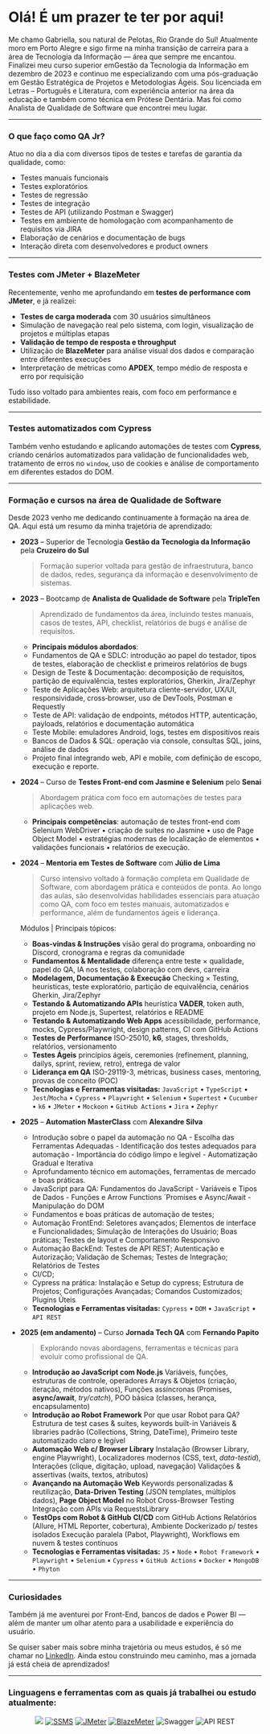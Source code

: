 # Olá! É um prazer te ter por aqui! 

Me chamo Gabriella, sou natural de Pelotas, Rio Grande do Sul! 
Atualmente moro em Porto Alegre e sigo firme na minha transição de carreira para a área de Tecnologia da Informação — área que sempre me encantou. Finalizei meu curso superior emGestão da Tecnologia da Informação em dezembro de 2023 e continuo me especializando com uma pós-graduação em Gestão Estratégica de Projetos e Metodologias Ágeis.
Sou licenciada em Letras – Português e Literatura, com experiência anterior na área da educação e também como técnica em Prótese Dentária. Mas foi como Analista de Qualidade de Software que encontrei meu lugar.

---

### O que faço como QA Jr?

Atuo no dia a dia com diversos tipos de testes e tarefas de garantia da qualidade, como:
- Testes manuais funcionais  
- Testes exploratórios  
- Testes de regressão  
- Testes de integração  
- Testes de API (utilizando Postman e Swagger)  
- Testes em ambiente de homologação com acompanhamento de requisitos via JIRA  
- Elaboração de cenários e documentação de bugs  
- Interação direta com desenvolvedores e product owners
---

### Testes com JMeter + BlazeMeter

Recentemente, venho me aprofundando em **testes de performance com JMeter**, e já realizei:
- **Testes de carga moderada** com 30 usuários simultâneos  
- Simulação de navegação real pelo sistema, com login, visualização de projetos e múltiplas etapas  
- **Validação de tempo de resposta e throughput**  
- Utilização de **BlazeMeter** para análise visual dos dados e comparação entre diferentes execuções  
- Interpretação de métricas como **APDEX**, tempo médio de resposta e erro por requisição

Tudo isso voltado para ambientes reais, com foco em performance e estabilidade.

---

### Testes automatizados com Cypress
Também venho estudando e aplicando automações de testes com **Cypress**, criando cenários automatizados para validação de funcionalidades web, tratamento de erros no `window`, uso de cookies e análise de comportamento em diferentes estados do DOM.

---

### Formação e cursos na área de Qualidade de Software

Desde 2023 venho me dedicando continuamente à formação na área de QA. Aqui está um resumo da minha trajetória de aprendizado:

- **2023** – Superior de Tecnologia **Gestão da Tecnologia da Informação** pela **Cruzeiro do Sul**
  > Formação superior voltada para gestão de infraestrutura, banco de dados, redes, segurança da informação e desenvolvimento de sistemas.
  
- **2023** – Bootcamp de **Analista de Qualidade de Software** pela **TripleTen**  
  > Aprendizado de fundamentos da área, incluindo testes manuais, casos de testes, API, checklist, relatórios de bugs e análise de requisitos.
  - **Principais módulos abordados**:
  - Fundamentos de QA e SDLC: introdução ao papel do testador, tipos de testes, elaboração de checklist e primeiros relatórios de bugs
  - Design de Teste & Documentação: decomposição de requisitos, partição de equivalência, testes exploratórios, Gherkin, Jira/Zephyr
  - Teste de Aplicações Web: arquitetura cliente-servidor, UX/UI, responsividade, cross‑browser, uso de DevTools, Postman e Requestly
  - Teste de API: validação de endpoints, métodos HTTP, autenticação, payloads, relatórios e documentação automática
  - Teste Mobile: emuladores Android, logs, testes em dispositivos reais
  - Bancos de Dados & SQL: operação via console, consultas SQL, joins, análise de dados
  - Projeto final integrando web, API e mobile, com definição de escopo, execução e reporte.

- **2024** – Curso de **Testes Front-end com Jasmine e Selenium** pelo **Senai**  
  > Abordagem prática com foco em automações de testes para aplicações web.
  - **Principais competências**: automação de testes front-end com Selenium WebDriver • criação de suítes no Jasmine • uso de Page Object Model • estratégias modernas de localização de elementos • validações funcionais • relatórios de execução.

- **2024** – **Mentoria em Testes de Software** com **Júlio de Lima**  
  > Curso intensivo voltado à formação completa em Qualidade de Software, com abordagem prática e conteúdos de ponta. Ao longo das aulas, são desenvolvidas habilidades essenciais para atuação como QA, com foco em testes manuais, automatizados e performance, além de fundamentos ágeis e liderança.

    Módulos | Principais tópicos:
  - **Boas-vindas & Instruções** visão geral do programa, onboarding no Discord, cronograma e regras da comunidade
  - **Fundamentos & Mentalidade** diferença entre teste × qualidade, papel do QA, IA nos testes, colaboração com devs, carreira
  - **Modelagem, Documentação & Execução** Checking × Testing, heurísticas, teste exploratório, partição de equivalência, cenários Gherkin, Jira/Zephyr
  - **Testando & Automatizando APIs** heurística **VADER**, token auth, projeto em Node.js, Supertest, relatórios e README
  - **Testando & Automatizando Web Apps** acessibilidade, performance, mocks, Cypress/Playwright, design patterns, CI com GitHub Actions
  - **Testes de Performance** ISO-25010, **k6**, stages, thresholds, relatórios, versionamento
  - **Testes Ágeis** princípios ágeis, ceremonies (refinement, planning, dailys, sprint, review, retro), entrega de valor
  - **Liderança em QA** ISO-29119-3, métricas, business cases, mentoring, provas de conceito (POC)
  - **Tecnologias e Ferramentas visitadas:** `JavaScript` • `TypeScript` • `Jest`/`Mocha` • `Cypress` • `Playwright` • `Selenium` •  `Supertest` • `Cucumber` • `k6` • `JMeter` • `Mockoon` • `GitHub Actions` • `Jira` • `Zephyr`

- **2025** – **Automation MasterClass** com **Alexandre Silva**
  - Introdução sobre o papel da automação no QA - Escolha das Ferramentas Adequadas - Identificação dos testes adequados para automação - Importância do código limpo e legível - Automatização Gradual e Iterativa
  - Aprofundamento técnico em automações, ferramentas de mercado e boas práticas.
  - JavaScript para QA: Fundamentos do JavaScript - Variáveis e Tipos de Dados - Funções e Arrow Functions ´Promises e Async/Await - Manipulação do DOM
  - Fundamentos e boas práticas de automação de testes;
  - Automação FrontEnd: Seletores avançados; Elementos de interface e Funcionalidades; Simulação de Interações do Usuário; Boas práticas; Testes de layout e Comportamento Responsivo
  - Automação BackEnd: Testes de API REST; Autenticação e Autorização; Validação de Schemas; Testes de Integração; Relatórios de Testes
  - CI/CD;
  - Cypress na prática: Instalação e Setup do cypress; Estrutura de Projetos; Configurações Avançadas; Comandos Customizados; Plugins Úteis
  - **Tecnologias e Ferramentas visitadas:** `Cypress` • `DOM` • `JavaScript` • `API REST`

- **2025 (em andamento)** – Curso **Jornada Tech QA** com **Fernando Papito** 
  > Explorando novas abordagens, ferramentas e técnicas para evoluir como profissional de QA.
  - **Introdução ao JavaScript com Node.js** Variáveis, funções, estruturas de controle, operadores Arrays & Objetos (criação, iteração, métodos nativos), Funções assíncronas (Promises, **async/await**, _try/catch_), POO básica (classes, herança, encapsulamento)
  - **Introdução ao Robot Framework** Por que usar Robot para QA? Estrutura de test cases & suites, keywords built-in Variáveis & libraries padrão (Collections, String, DateTime), Primeiro teste automatizado claro e legível
  - **Automação Web c/ Browser Library** Instalação (Browser Library, engine Playwright), Localizadores modernos (CSS, text, *data-testid*), Interações (clique, digitação, upload, navegação) Validações & assertivas (waits, textos, atributos)
  - **Avançando na Automação Web** Keywords personalizadas & reutilização, **Data-Driven Testing** (JSON templates, múltiplos dados), **Page Object Model** no Robot Cross-Browser Testing Integração com APIs via RequestsLibrary
  - **TestOps com Robot & GitHub** **CI/CD** com GitHub Actions Relatórios (Allure, HTML Reporter, cobertura), Ambiente Dockerizado p/ testes isolados Execução paralela (Pabot, Playwright), Workflows em nuvem & testes contínuos
  - **Tecnologias e Ferramentas visitadas:** `JS` • `Node` • `Robot Framework` • `Playwright` • `Selenium` • `Cypress` • `GitHub Actions` • `Docker` • `MongoDB` • `Phyton` 

---

### Curiosidades

Também já me aventurei por Front-End, bancos de dados e Power BI — além de manter um olhar atento para a usabilidade e experiência do usuário.

Se quiser saber mais sobre minha trajetória ou meus estudos, é só me chamar no [LinkedIn](https://www.linkedin.com/in/bibielilabraz). Ainda estou construindo meu caminho, mas a jornada já está cheia de aprendizados! 

---

### Linguagens e ferramentas com as quais já trabalhei ou estudo atualmente:

<p align="center">
  <a href="https://skillicons.dev"><img src="https://skillicons.dev/icons?i=html5,figma,html,mysql,postman,cypress,vscode,selenium,npm,github,azure,js,docker,ubuntu,nodejs,ts,gitlab,github,gherkin,mongodb" /></a>
  <a href="https://www.microsoft.com/en-us/sql-server/sql-server-downloads"><img src="https://img.shields.io/badge/SSMS-SQL%20Server%20Management%20Studio-blueviolet?logo=microsoftsqlserver&logoColor=white" alt="SSMS" /></a>
  <a href="https://jmeter.apache.org/"><img src="https://img.shields.io/badge/JMeter-Apache%20JMeter-ec2025?logo=apache&logoColor=white" alt="JMeter" /></a>
  <a href="https://www.blazemeter.com/"><img src="https://img.shields.io/badge/BlazeMeter-Performance%20Testing-orange?logo=blazemeter&logoColor=white" alt="BlazeMeter" /></a>
  <img src="https://img.shields.io/badge/Swagger-OpenAPI-green?logo=swagger&logoColor=white" alt="Swagger" />
  <img src="https://img.shields.io/badge/API%20REST-Testes%20e%20Validações-blue?logo=cloud&logoColor=white" alt="API REST" />
</p>

